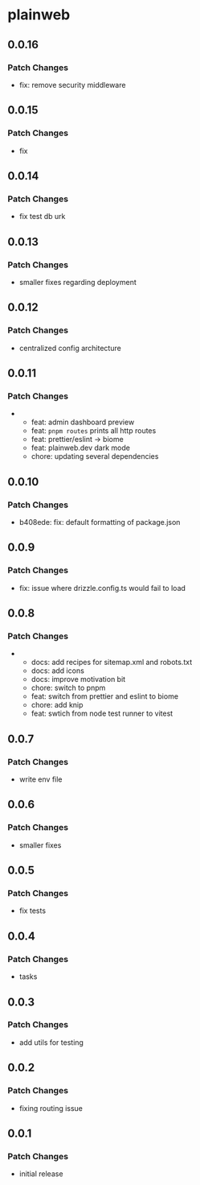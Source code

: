 # plainweb

## 0.0.16

### Patch Changes

- fix: remove security middleware

## 0.0.15

### Patch Changes

- fix

## 0.0.14

### Patch Changes

- fix test db urk

## 0.0.13

### Patch Changes

- smaller fixes regarding deployment

## 0.0.12

### Patch Changes

- centralized config architecture

## 0.0.11

### Patch Changes

- - feat: admin dashboard preview
  - feat: `pnpm routes` prints all http routes
  - feat: prettier/eslint -> biome
  - feat: plainweb.dev dark mode
  - chore: updating several dependencies

## 0.0.10

### Patch Changes

- b408ede: fix: default formatting of package.json

## 0.0.9

### Patch Changes

- fix: issue where drizzle.config.ts would fail to load

## 0.0.8

### Patch Changes

- - docs: add recipes for sitemap.xml and robots.txt
  - docs: add icons
  - docs: improve motivation bit
  - chore: switch to pnpm
  - feat: switch from prettier and eslint to biome
  - chore: add knip
  - feat: swtich from node test runner to vitest

## 0.0.7

### Patch Changes

- write env file

## 0.0.6

### Patch Changes

- smaller fixes

## 0.0.5

### Patch Changes

- fix tests

## 0.0.4

### Patch Changes

- tasks

## 0.0.3

### Patch Changes

- add utils for testing

## 0.0.2

### Patch Changes

- fixing routing issue

## 0.0.1

### Patch Changes

- initial release
